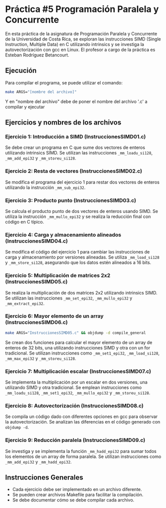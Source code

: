 # Práctica #5 Programación Paralela y Concurrente

En esta práctica de la asignatura de Programación Paralela y Concurrente de la Universidad de Costa Rica, se exploran las instrucciones SIMD (Single Instruction, Multiple Data) en C utilizando intrinsics y se investiga la autovectorización con gcc en Linux. El profesor a cargo de la práctica es Esteban Rodríguez Betancourt.

## Ejecución
Para compilar el programa, se puede utilizar el comando:

```sh
make ARGS="[nombre del archivo]"
```

Y en "nombre del archivo" debe de poner el nombre del archivo '.c' a compilar y ejecutar

## Ejercicios y nombres de los archivos

### Ejercicio 1: Introducción a SIMD (InstruccionesSIMD01.c)
Se debe crear un programa en C que sume dos vectores de enteros utilizando intrinsics SIMD. Se utilizan las instrucciones `_mm_loadu_si128`, `_mm_add_epi32` y `_mm_storeu_si128`.

### Ejercicio 2: Resta de vectores (InstruccionesSIMD02.c)
Se modifica el programa del ejercicio 1 para restar dos vectores de enteros utilizando la instrucción `_mm_sub_epi32`.

### Ejercicio 3: Producto punto (InstruccionesSIMD03.c)
Se calcula el producto punto de dos vectores de enteros usando SIMD. Se utiliza la instrucción `_mm_mullo_epi32` y se realiza la reducción final con código en C típico.

### Ejercicio 4: Carga y almacenamiento alineados (InstruccionesSIMD04.c)
Se modifica el código del ejercicio 1 para cambiar las instrucciones de carga y almacenamiento por versiones alineadas. Se utiliza `_mm_load_si128` y `_mm_store_si128`, asegurando que los datos estén alineados a 16 bits.

### Ejercicio 5: Multiplicación de matrices 2x2 (InstruccionesSIMD05.c)
Se realiza la multiplicación de dos matrices 2x2 utilizando intrinsics SIMD. Se utilizan las instrucciones `_mm_set_epi32`, `_mm_mullo_epi32` y `_mm_extract_epi32`.

### Ejercicio 6: Mayor elemento de un array (InstruccionesSIMD06.c)
```sh
make ARGS="InstruccionesSIMD05.c" && objdump -d compile_general
```
Se crean dos funciones para calcular el mayor elemento de un array de enteros de 32 bits, una utilizando instrucciones SIMD y otra con un for tradicional. Se utilizan instrucciones como `_mm_set1_epi32`, `_mm_load_si128`, `_mm_max_epi32` y `_mm_storeu_si128`.

### Ejercicio 7: Multiplicación escalar (InstruccionesSIMD07.c)
Se implementa la multiplicación por un escalar en dos versiones, una utilizando SIMD y otra tradicional. Se emplean instrucciones como `_mm_loadu_si128`, `_mm_set1_epi32`, `_mm_mullo_epi32` y `_mm_storeu_si128`.

### Ejercicio 8: Autovectorización (InstruccionesSIMD08.c)
Se compila un código dado con diferentes opciones en gcc para observar la autovectorización. Se analizan las diferencias en el código generado con `objdump -d`.

### Ejercicio 9: Reducción paralela (InstruccionesSIMD09.c)
Se investiga y se implementa la función `_mm_hadd_epi32` para sumar todos los elementos de un array de forma paralela. Se utilizan instrucciones como `_mm_add_epi32` y `_mm_hadd_epi32`.

## Instrucciones Generales
- Cada ejercicio debe ser implementado en un archivo diferente.
- Se pueden crear archivos Makefile para facilitar la compilación.
- Se debe documentar cómo se debe compilar cada archivo.